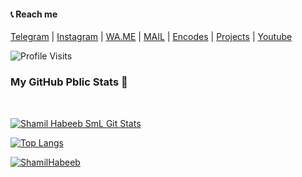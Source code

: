 

#### 📞 Reach me
[Telegram](https://t.me/shamilnelli) | [Instagram](https://instagram.com/shamil.nelli) | [WA.ME](https://wa.me/+919496300461) | [MAIL](mailto:shamilhabeeb5@gmail.com) | [Encodes](https://t.me/smlx265) | [Projects](https://t.me/mwkbots) | [Youtube](https://youtube.com/channel/UClP0fw_t0lOU1mYuL7gEa2g)


![Profile Visits](https://visitor-badge.laobi.icu/badge?page_id=HeimanPictures)

### My GitHub Pblic Stats 💛

<br>
    
[![Shamil Habeeb SmL Git Stats](https://github-readme-stats.vercel.app/api?username=Shamilhabeebnelli&include_all_commits=true&count_private=true&theme=gold)](https://github.com/shamilhabeebnelli)

[![Top Langs](https://github-readme-stats.vercel.app/api/top-langs/?username=ShamilHabeebnelli&layout=compact&theme=gold)](https://github.com/shamilhabeebnelli)

<p align="left"> <a href="https://github.com/ryo-ma/github-profile-trophy"><img src="https://github-profile-trophy.vercel.app/?username=shamilhabeebnelli" alt="ShamilHabeeb" /></a> </p>
